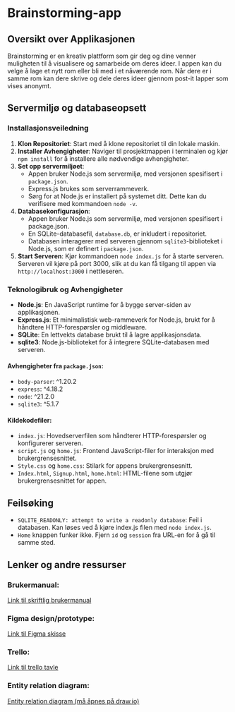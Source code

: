 # Brainstorming-app

## Oversikt over Applikasjonen 
Brainstorming er en kreativ plattform som gir deg og dine venner muligheten til å visualisere og samarbeide om deres ideer. I appen kan du velge å lage et nytt rom eller bli med i et nåværende rom. Når dere er i samme rom kan dere skrive og dele deres ideer gjennom post-it lapper som vises anonymt.

## Servermiljø og databaseopsett
### Installasjonsveiledning
1. **Klon Repositoriet**: Start med å klone repositoriet til din lokale maskin.
2. **Installer Avhengigheter**: Naviger til prosjektmappen i terminalen og kjør `npm install` for å installere alle nødvendige avhengigheter.
3. **Set opp servermiljøet**: 
    * Appen bruker Node.js som servermiljø, med versjonen spesifisert i `package.json`.
    * Express.js brukes som serverrammeverk.
    * Sørg for at Node.js er installert på systemet ditt. Dette kan du verifisere med kommandoen `node -v`.
4. **Databasekonfigurasjon**:
    * Appen bruker Node.js som servermiljø, med versjonen spesifisert i package.json.
    * En SQLite-databasefil, `database.db`, er inkludert i repositoriet.
    * Databasen interagerer med serveren gjennom `sqlite3`-biblioteket i Node.js, som er definert i `package.json`.
5. **Start Serveren**: Kjør kommandoen `node index.js` for å starte serveren. Serveren vil kjøre på port 3000, slik at du kan få tilgang til appen via `http://localhost:3000` i nettleseren.


### Teknologibruk og Avhengigheter
* **Node.js**: En JavaScript runtime for å bygge server-siden av applikasjonen.
* **Express.js**: Et minimalistisk web-rammeverk for Node.js, brukt for å håndtere HTTP-forespørsler og middleware.
* **SQLite**: En lettvekts database brukt til å lagre applikasjonsdata.
* **sqlite3**: Node.js-biblioteket for å integrere SQLite-databasen med serveren.

#### Avhengigheter fra `package.json`:
* `body-parser`: ^1.20.2
* `express`: ^4.18.2
* `node`: ^21.2.0
* `sqlite3`: ^5.1.7

#### Kildekodefiler:
* `index.js`: Hovedserverfilen som håndterer HTTP-forespørsler og konfigurerer serveren.
* `script.js` og `home.js`: Frontend JavaScript-filer for interaksjon med brukergrensesnittet.
* `Style.css` og `home.css`: Stilark for appens brukergrensesnitt.
* `Index.html`, `Signup.html`, `home.html`: HTML-filene som utgjør brukergrensesnittet for appen.

## Feilsøking
* `SQLITE_READONLY: attempt to write a readonly database`: Feil i databasen. Kan løses ved å kjøre index.js filen med `node index.js`.
* `Home` knappen funker ikke. Fjern `id` og `session` fra URL-en for å gå til samme sted.

## Lenker og andre ressurser
### Brukermanual:
[Link til skriftlig brukermanual](Brukermanual%20Nettside%20for%20Medieproduksjon%20med%20Alf%20Johannesen.pdf)

### Figma design/prototype:
[Link til Figma skisse](https://www.figma.com/file/wdplyE8l2h5unyyiRWoFnT/ideer-nettside?type=design&node-id=0%3A1&mode=design&t=KIxz6pRvEIpDR2Aw-1)

### Trello: 
[Link til trello tavle](https://trello.com/b/GXQsQAbw/brainstorming-app)

### Entity relation diagram: 
[Entity relation diagram (må åpnes på draw.io)](er.drawio)
